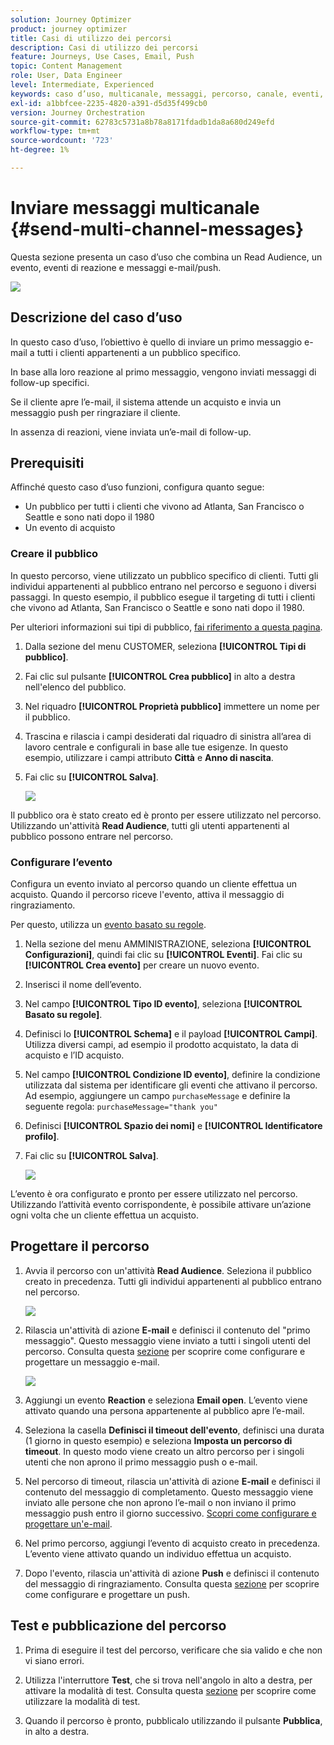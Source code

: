 ```yaml
---
solution: Journey Optimizer
product: journey optimizer
title: Casi di utilizzo dei percorsi
description: Casi di utilizzo dei percorsi
feature: Journeys, Use Cases, Email, Push
topic: Content Management
role: User, Data Engineer
level: Intermediate, Experienced
keywords: caso d’uso, multicanale, messaggi, percorso, canale, eventi, push
exl-id: a1bbfcee-2235-4820-a391-d5d35f499cb0
version: Journey Orchestration
source-git-commit: 62783c5731a8b78a8171fdadb1da8a680d249efd
workflow-type: tm+mt
source-wordcount: '723'
ht-degree: 1%

---
```


# Inviare messaggi multicanale {#send-multi-channel-messages}

Questa sezione presenta un caso d’uso che combina un Read Audience, un evento, eventi di reazione e messaggi e-mail/push.

![](assets/jo-uc1.png)

## Descrizione del caso d’uso

In questo caso d’uso, l’obiettivo è quello di inviare un primo messaggio e-mail a tutti i clienti appartenenti a un pubblico specifico.

In base alla loro reazione al primo messaggio, vengono inviati messaggi di follow-up specifici.

Se il cliente apre l’e-mail, il sistema attende un acquisto e invia un messaggio push per ringraziare il cliente.

In assenza di reazioni, viene inviata un’e-mail di follow-up.

## Prerequisiti

Affinché questo caso d’uso funzioni, configura quanto segue:

* Un pubblico per tutti i clienti che vivono ad Atlanta, San Francisco o Seattle e sono nati dopo il 1980
* Un evento di acquisto

### Creare il pubblico

In questo percorso, viene utilizzato un pubblico specifico di clienti. Tutti gli individui appartenenti al pubblico entrano nel percorso e seguono i diversi passaggi. In questo esempio, il pubblico esegue il targeting di tutti i clienti che vivono ad Atlanta, San Francisco o Seattle e sono nati dopo il 1980.

Per ulteriori informazioni sui tipi di pubblico, [fai riferimento a questa pagina](../audience/about-audiences.md).

1. Dalla sezione del menu CUSTOMER, seleziona **[!UICONTROL Tipi di pubblico]**.
1. Fai clic sul pulsante **[!UICONTROL Crea pubblico]** in alto a destra nell&#39;elenco del pubblico.
1. Nel riquadro **[!UICONTROL Proprietà pubblico]** immettere un nome per il pubblico.
1. Trascina e rilascia i campi desiderati dal riquadro di sinistra all’area di lavoro centrale e configurali in base alle tue esigenze. In questo esempio, utilizzare i campi attributo **Città** e **Anno di nascita**.
1. Fai clic su **[!UICONTROL Salva]**.

   ![](assets/add-attributes.png)

Il pubblico ora è stato creato ed è pronto per essere utilizzato nel percorso. Utilizzando un&#39;attività **Read Audience**, tutti gli utenti appartenenti al pubblico possono entrare nel percorso.

### Configurare l’evento

Configura un evento inviato al percorso quando un cliente effettua un acquisto. Quando il percorso riceve l&#39;evento, attiva il messaggio di ringraziamento.

Per questo, utilizza un [evento basato su regole](../event/about-events.md).

1. Nella sezione del menu AMMINISTRAZIONE, seleziona **[!UICONTROL Configurazioni]**, quindi fai clic su **[!UICONTROL Eventi]**. Fai clic su **[!UICONTROL Crea evento]** per creare un nuovo evento.

1. Inserisci il nome dell’evento.

1. Nel campo **[!UICONTROL Tipo ID evento]**, seleziona **[!UICONTROL Basato su regole]**.

1. Definisci lo **[!UICONTROL Schema]** e il payload **[!UICONTROL Campi]**. Utilizza diversi campi, ad esempio il prodotto acquistato, la data di acquisto e l’ID acquisto.

1. Nel campo **[!UICONTROL Condizione ID evento]**, definire la condizione utilizzata dal sistema per identificare gli eventi che attivano il percorso. Ad esempio, aggiungere un campo `purchaseMessage` e definire la seguente regola: `purchaseMessage="thank you"`

1. Definisci **[!UICONTROL Spazio dei nomi]** e **[!UICONTROL Identificatore profilo]**.

1. Fai clic su **[!UICONTROL Salva]**.

   ![](assets/jo-uc2.png)

L’evento è ora configurato e pronto per essere utilizzato nel percorso. Utilizzando l’attività evento corrispondente, è possibile attivare un’azione ogni volta che un cliente effettua un acquisto.

## Progettare il percorso

1. Avvia il percorso con un&#39;attività **Read Audience**. Seleziona il pubblico creato in precedenza. Tutti gli individui appartenenti al pubblico entrano nel percorso.

   ![](assets/jo-uc4.png)

1. Rilascia un&#39;attività di azione **E-mail** e definisci il contenuto del &quot;primo messaggio&quot;. Questo messaggio viene inviato a tutti i singoli utenti del percorso. Consulta questa [sezione](../email/create-email.md) per scoprire come configurare e progettare un messaggio e-mail.

   ![](assets/jo-uc5.png)

1. Aggiungi un evento **Reaction** e seleziona **Email open**. L’evento viene attivato quando una persona appartenente al pubblico apre l’e-mail.

1. Seleziona la casella **Definisci il timeout dell&#39;evento**, definisci una durata (1 giorno in questo esempio) e seleziona **Imposta un percorso di timeout**. In questo modo viene creato un altro percorso per i singoli utenti che non aprono il primo messaggio push o e-mail.

1. Nel percorso di timeout, rilascia un&#39;attività di azione **E-mail** e definisci il contenuto del messaggio di completamento. Questo messaggio viene inviato alle persone che non aprono l’e-mail o non inviano il primo messaggio push entro il giorno successivo. [Scopri come configurare e progettare un&#39;e-mail](../email/create-email.md).

1. Nel primo percorso, aggiungi l’evento di acquisto creato in precedenza. L’evento viene attivato quando un individuo effettua un acquisto.

1. Dopo l&#39;evento, rilascia un&#39;attività di azione **Push** e definisci il contenuto del messaggio di ringraziamento. Consulta questa [sezione](../push/create-push.md) per scoprire come configurare e progettare un push.

## Test e pubblicazione del percorso

1. Prima di eseguire il test del percorso, verificare che sia valido e che non vi siano errori.

1. Utilizza l&#39;interruttore **Test**, che si trova nell&#39;angolo in alto a destra, per attivare la modalità di test. Consulta questa [sezione](testing-the-journey.md) per scoprire come utilizzare la modalità di test.

1. Quando il percorso è pronto, pubblicalo utilizzando il pulsante **Pubblica**, in alto a destra.
